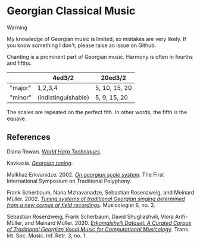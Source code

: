 # Georgian Classical Music

> [!warning]
> My knowledge of Georgian music is limited, so mistakes are very likely. If you know something I don't, please raise an issue on Github.

Chanting is a prominent part of Georgian music.
Harmony is often in fourths and fifths.

|        | 4ed3/2 | 20ed3/2 |
|--------|--------|---------|
|"major" | 1,2,3,4| 5, 10, 15, 20 |
|"minor" | (indistinguishable)|5, 9, 15, 20 |

The scales are repeated on the perfect fith.
In other words, the fifth is the equave.

## References

Diana Rowan. *[World Harp Techniques](https://web.archive.org/web/20240528225711/https://www.dianarowan.com/world-harp-techniques-chapter-3a#section-1657753007447)*.

Kavkasia. *[Georgian tuning](https://web.archive.org/web/20100529010039/http://www.kavkasia.com:80/)*.

Malkhaz Erkvanidze. 2002. *[On georgian scale system](https://web.archive.org/web/20241228183101/https://citeseerx.ist.psu.edu/document?repid=rep1&type=pdf&doi=83ed993cee6a7c34e49cffd84b757ae46ca1be80)*. The First International Symposium on Traditional Polyphony.

Frank Scherbaum, Nana Mzhavanadze, Sebastian Rosenzweig, and Meinard Müller. 2002. *[Tuning systems of traditional Georgian singing determined from a new corpus of field recordings](https://web.archive.org/web/20241228183109/https://dergipark.org.tr/en/download/article-file/2235567)*. Musicologist 6, no. 2.

Sebastian Rosenzweig, Frank Scherbaum, David Shugliashvili, Vlora Arifi-Müller, and Meinard Müller. 2020. *[Erkomaishvili Dataset: A Curated Corpus of Traditional Georgian Vocal Music for Computational Musicology](https://web.archive.org/web/20241228183109/https://dergipark.org.tr/en/download/article-file/2235567)*. Trans. Int. Soc. Music. Inf. Retr. 3, no. 1.